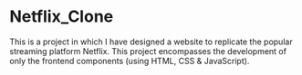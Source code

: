 # Netflix_Clone
This is a project in which I have designed a website to replicate the popular streaming platform Netflix. This project encompasses the development of only the frontend components (using HTML, CSS &amp; JavaScript).
